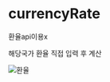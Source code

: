 # currencyRate

환율api이용x

해당국가 환율 직접 입력 후 계산

![환율](https://user-images.githubusercontent.com/100067849/215099319-4a54b8bc-5b9a-4998-bfb3-4492c7870088.PNG)
